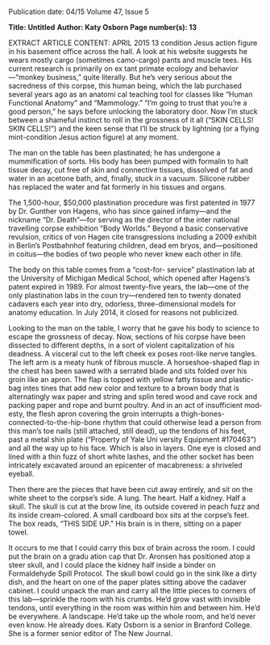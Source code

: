 Publication date: 04/15
Volume 47, Issue 5

**Title: Untitled**
**Author: Katy Osborn**
**Page number(s): 13**

EXTRACT ARTICLE CONTENT:
APRIL 2015
13
condition Jesus action figure in his basement office 
across the hall. A look at his website suggests he wears 
mostly cargo (sometimes camo-cargo) pants and 
muscle tees. His current research is primarily on ex­
tant primate ecology and behavior—“monkey busi­ness,” quite literally. But he’s very serious about the 
sacredness of this corpse, this human being, which 
the lab purchased several years ago as an anatomi­
cal teaching tool for classes like “Human Functional 
Anatomy” and “Mammology.” “I’m going to trust that 
you’re a good person,” he says before unlocking the 
laboratory door. Now I’m stuck between a shameful 
instinct to roll in the grossness of it all (“SKIN CELLS! 
SKIN CELLS!”) and the keen sense that I’ll be struck 
by lightning (or a flying mint-condition Jesus action 
figure) at any moment. 

The man on the table has been plastinated; he has 
undergone a mummification of sorts. His body has 
been pumped with formalin to halt tissue decay, cut 
free of skin and connective tissues, dissolved of fat 
and water in an acetone bath, and, finally, stuck in a 
vacuum. Silicone rubber has replaced the water and 
fat formerly in his tissues and organs.

The 1,500-hour, $50,000 plastination procedure 
was first patented in 1977 by Dr. Gunther von Hagens, 
who has since gained infamy—and the nickname 
“Dr. Death”—for serving as the director of the inter­
national travelling corpse exhibition “Body Worlds.” 
Beyond a basic conservative revulsion, critics of von 
Hagen cite transgressions including a 2009 exhibit 
in Berlin’s Postbahnhof featuring children, dead em­
bryos, and—positioned in coitus—the bodies of two 
people who never knew each other in life. 

The body on this table comes from a “cost-for-
service” plastination lab at the University of Michigan 
Medical School, which opened after Hagens’s patent 
expired in 1989. For almost twenty-five years, the 
lab—one of the only plastination labs in the coun­
try—rendered ten to twenty donated cadavers each 
year into dry, odorless, three-dimensional models for 
anatomy education. In July 2014, it closed for reasons 
not publicized. 

Looking to the man on the table, I worry that he 
gave his body to science to escape the grossness of 
decay. Now, sections of his corpse have been dissected 
to different depths, in a sort of violent capitalization 
of his deadness. A visceral cut to the left cheek ex­
poses root-like nerve tangles. The left arm is a meaty 
hunk of fibrous muscle. A horseshoe-shaped flap in 
the chest has been sawed with a serrated blade and 
sits folded over his groin like an apron. The flap is 
topped with yellow fatty tissue and plastic-bag intes­
tines that add new color and texture to a brown body 
that is alternatingly wax paper and string and splin­
tered wood and cave rock and packing paper and rope 
and burnt poultry. And in an act of insufficient mod­
esty, the flesh apron covering the groin interrupts a 
thigh-bones-connected-to-the-hip-bone rhythm that 
could otherwise lead a person from this man’s toe­
nails (still attached, still dead), up the tendons of his 
feet, past a metal shin plate (“Property of Yale Uni­
versity Equipment #170463”) and all the way up to 
his face. Which is also in layers. One eye is closed and 
lined with a thin fuzz of short white lashes, and the 
other socket has been intricately excavated around an 
epicenter of macabreness: a shriveled eyeball. 

Then there are the pieces that have been cut away 
entirely, and sit on the white sheet to the corpse’s side. 
A lung. The heart. Half a kidney. Half a skull. The skull 
is cut at the brow line, its outside covered in peach 
fuzz and its inside cream-colored. A small cardboard 
box sits at the corpse’s feet. The box reads, “THIS SIDE 
UP.” His brain is in there, sitting on a paper towel. 

It occurs to me that I could carry this box of brain 
across the room. I could put the brain on a gradu­
ation cap that Dr. Aronsen has positioned atop a steer 
skull, and I could place the kidney half inside a binder 
on Formaldehyde Spill Protocol. The skull bowl could 
go in the sink like a dirty dish, and the heart on one 
of the paper plates sitting above the cadaver cabinet. I 
could unpack the man and carry all the little pieces 
to corners of this lab—sprinkle the room with his 
crumbs. He’d grow vast with invisible tendons, until 
everything in the room was within him and between 
him. He’d be everywhere. A landscape. He’d take up 
the whole room, and he’d never even know.
He already does.
Katy Osborn is a senior in 
Branford College. 
She is a former senior editor 
of The New Journal.